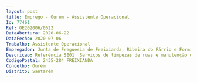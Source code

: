 ```yaml
--- 
layout: post
title: Emprego - Ourém - Assistente Operacional
Id: 77461
Ref: OE202006/0622
DataAbertura: 2020-06-22
DataFecho: 2020-07-06
Trabalho: Assistente Operacional
Empregador: Junta de Freguesia de Freixianda, Ribeira do Fárrio e Formigais
Descricao: Referência SE01  Serviços de limpezas de ruas e manutenção de espaços verdes e ajardinados  Limpeza de edifícios  Cobrança de receita do mercado municipal  Pintura de aquedutos  Limpeza e conservação de fontanários  Conservação de placas de toponímia.
CodigoPostal: 2435-284 FREIXIANDA
Concelho: Ourém
Distrito: Santarém
--- 
```


